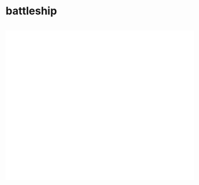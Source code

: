 # battleship

<div align="center">
	<br>
	<a href="https://raw.githubusercontent.com/sindresorhus/css-in-readme-like-wat/main/readme.md">
		<img src="demo.svg" width="800" height="400" alt="Click to see the source">
	</a>
	<br>
</div>
